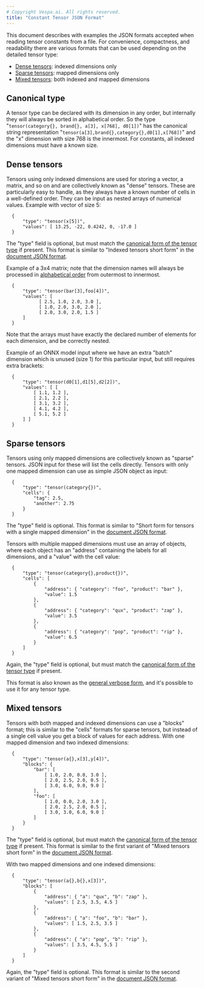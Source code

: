 ```yaml
---
# Copyright Vespa.ai. All rights reserved.
title: "Constant Tensor JSON Format"
---
```


This document describes with examples the JSON formats accepted when reading tensor constants from a file.
For convenience, compactness, and readability there are various formats that can be used depending on the detailed tensor type:
* [Dense tensors](#dense-tensors): indexed dimensions only
* [Sparse tensors](#sparse-tensors): mapped dimensions only
* [Mixed tensors](#mixed-tensors): both indexed and mapped dimensions

## Canonical type

A tensor type can be declared with its dimension in any order, but
internally they will always be sorted in alphabetical order.
So the type "`tensor(category{}, brand{}, a[3], x[768], d0[1])`" has
the canonical string representation "`tensor(a[3],brand{},category{},d0[1],x[768])`"
and the "x" dimension with size 768 is the innermost.
For constants, all indexed dimensions must have a known size.

## Dense tensors

Tensors using only indexed dimensions are used for storing a vector,
a matrix, and so on and are collectively known as "dense" tensors.
These are particularly easy to handle, as they always have a known
number of cells in a well-defined order.
They can be input as nested arrays of numerical values.
Example with vector of size 5:

```
  {
      "type": "tensor(x[5])",
      "values": [ 13.25, -22, 0.4242, 0, -17.0 ]
  }
```

The "type" field is optional, but must match the
[canonical form of the tensor type](#canonical-type)
if present. This format is similar to "Indexed tensors short form" in the
[document JSON format](document-json-format.html#tensor-short-form-indexed).

Example of a 3x4 matrix; note that the dimension names will
always be processed in
[alphabetical order](#canonical-type)
from outermost to innermost.

```
  {
      "type": "tensor(bar[3],foo[4])",
      "values": [
            [ 2.5, 1.0, 2.0, 3.0 ],
            [ 1.0, 2.0, 3.0, 2.0 ],
            [ 2.0, 3.0, 2.0, 1.5 ]
      ]
  }
```

Note that the arrays must have exactly the declared number of
elements for each dimension, and be correctly nested.

Example of an ONNX model input where we have an extra "batch" dimension
which is unused (size 1) for this particular input, but still requires
extra brackets:

```
  {
      "type": "tensor(d0[1],d1[5],d2[2])",
      "values": [ [
          [ 1.1, 1.2 ],
          [ 2.1, 2.2 ],
          [ 3.1, 3.2 ],
          [ 4.1, 4.2 ],
          [ 5.1, 5.2 ]
      ] ]
  }
```

## Sparse tensors

Tensors using only mapped dimensions are collectively known as "sparse" tensors.
JSON input for these will list the cells directly.
Tensors with only one mapped dimension can use as simple JSON object as input:

```
  {
      "type": "tensor(category{})",
      "cells": {
          "tag": 2.5,
          "another": 2.75
      }
  }
```

The "type" field is optional.
This format is similar to "Short form for tensors with a single mapped dimension"
in the [document JSON format](document-json-format.html#tensor-short-form-mapped).

Tensors with multiple mapped dimensions must use an array of objects,
where each object has an "address" containing the labels for all
dimensions, and a "value" with the cell value:

```
  {
      "type": "tensor(category{},product{})",
      "cells": [
          {
              "address": { "category": "foo", "product": "bar" },
              "value": 1.5
          },
          {
              "address": { "category": "qux", "product": "zap" },
              "value": 3.5
          },
          {
              "address": { "category": "pop", "product": "rip" },
              "value": 6.5
          }
      ]
  }
```

Again, the "type" field is optional, but must match the
[canonical form of the tensor type](#canonical-type)
if present.

This format is also known as the
[general verbose form](document-json-format.html#tensor),
and it's possible to use it for any tensor type.

## Mixed tensors

Tensors with both mapped and indexed dimensions can use
a "blocks" format; this is similar to the "cells" formats for sparse tensors,
but instead of a single cell value you get a block of
values for each address.
With one mapped dimension and two indexed dimensions:

```
  {
      "type": "tensor(a{},x[3],y[4])",
      "blocks": {
          "bar": [
              [ 1.0, 2.0, 0.0, 3.0 ],
              [ 2.0, 2.5, 2.0, 0.5 ],
              [ 3.0, 6.0, 9.0, 9.0 ]
          ],
          "foo": [
              [ 1.0, 0.0, 2.0, 3.0 ],
              [ 2.0, 2.5, 2.0, 0.5 ],
              [ 3.0, 3.0, 6.0, 9.0 ]
          ]
      }
  }
```

The "type" field is optional, but must match the
[canonical form of the tensor type](#canonical-type)
if present.
This format is similar to the first variant of "Mixed tensors short form"
in the [document JSON format](document-json-format.html#tensor-short-form-mixed).

With two mapped dimensions and one indexed dimensions:

```
  {
      "type": "tensor(a{},b{},x[3])",
      "blocks": [
          {
              "address": { "a": "qux", "b": "zap" },
              "values": [ 2.5, 3.5, 4.5 ]
          },
          {
              "address": { "a": "foo", "b": "bar" },
              "values": [ 1.5, 2.5, 3.5 ]
          },
          {
              "address": { "a": "pop", "b": "rip" },
              "values": [ 3.5, 4.5, 5.5 ]
          }
      ]
  }
```

Again, the "type" field is optional.
This format is similar to the second variant of "Mixed tensors short form"
in the [document JSON format](document-json-format.html#tensor-short-form-mixed).
